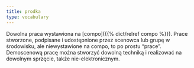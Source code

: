 ```yaml
---
title: prodka
type: vocabulary
---
```


Dowolna praca wystawiona na [compo]({{% dict/relref compo %}}). Prace stworzone, podpisane i udostępnione przez scenowca lub grupę w środowisku, ale niewystawione na compo, to po prostu “prace”. Demoscenową pracę można stworzyć dowolną techniką i realizować na dowolnym sprzęcie, także nie-elektronicznym.
